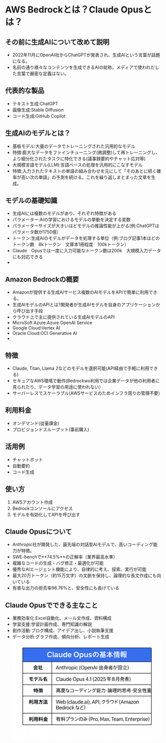 # AWS Bedrockとは？Claude Opusとは？

## その前に生成AIについて改めて説明
- 2022年11月にOpenAI社からChatGPTが発表され、生成AIという言葉が話題になる。
- 名前の通り様々なコンテンツを生成できるAIの総称。メディアで使われだした言葉で厳密な定義はない。

## 代表的な製品
- テキスト生成:ChatGPT
- 画像生成:Stable Diffusion
- コード生成:GitHub Copilot

## 生成AIのモデルとは？
- 基板モデル:大量のデータでトレーニングされた汎用的なモデル
- 特徴:膨大なデータをファインチューニング(微調整)して再トレーニングし、より細分化されたタスクに特化できる(議事録要約やチャット応対等)
- 大規模言語モデル(LLM):言語ベースの処理を汎用的にこなすモデル
- 特徴:入力されたテキストの単語の組み合わせを元にして「そのあとに続く確率が高い次の単語」の予測を続ける。これを繰り返しまとまった文章を生成。

## モデルの基礎知識
- 生成AIには複数のモデルがあり、それぞれ特徴がある
- パラメーター:AIの学習におけるモデルの挙動を決定する変数
- パラメーターサイズが大きいほどモデルの推論性能が上がる(例:ChatGPTはパラメータ数が1750億）
- トークン:生成AIのモデルがデータを処理する単位（例:ブログ記事1本ほどのトークン数　8kトークン　文庫本1冊程度　100kトークン）
- Claude　Opusでは一度に入力可能なトークン数は200k　大規模入力データにも対応できる
- 
## Amazon Bedrockの概要
- Amazonが提供する生成AIサービス複数のAIモデルをAPIで簡単に利用できる。
- 生成AIモデルのAPIとは?開発者が生成AIモデルを自身のアプリケーションから呼び出す手段
- クラウド上で主に提供されている生成AIモデルのAPI
- MicroSoft Azure:Azure OpenAI Service
- Google Cloud:Vertex AI
- Oracle Cloud:OCI Generative AI
- 

## 特徴
- Claude, Titan, Llama 2などのモデルを選択可能(API経由で手軽に利用できる)
- セキュアなAWS環境で動作(Bedrockwo利用では企業データが他の利用者に見られたり、データ学習の用途に使われない）
- サーバーレスでスケーラブル(AWSサービスのためインフラ周りの管理不要）

## 利用料金
- オンデマンド(従量課金)
- プロビジョンドスループット(事前購入)

## 活用例
- チャットボット
- 自動要約
- コード生成

## 使い方
1. AWSアカウント作成
2. Bedrockコンソールにアクセス
3. モデルを有効化してAPIを呼び出す

## Claude Opusについて
- Anthropic社が開発した、最先端の対話型AIモデルで、高いコーディング能力が特徴。
- SWE-benchで**74.5%**の正解率（業界最高水準）
- 複雑なコードの生成・バグ修正・最適化が可能
- 優秀なAIエージェント機能により、自律的に考え、探索、実行が可能
- 最大20万トークン（約15万文字）の文脈を保持し、論理的な長文作成にも向いている
- 有害な出力の拒否率98.76%と、安全性にも長けている

## Claude Opusでできる主なこと
- 業務効率化:Excel自動化、メール文作成、資料構成
- 学習支援:学習計画作成、専門知識の解説
- 創作活動:ブログ構成、アイデア出し、小説執筆支援
- データ分析:グラフ作成、傾向分析、レポート生成
![表](images/jpeg.jpg)


